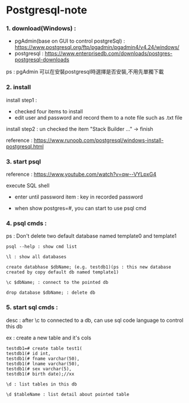 # Postgresql-note

### 1. download(Windows) :
 - pgAdmin(base on GUI to control postgreSql) : https://www.postgresql.org/ftp/pgadmin/pgadmin4/v4.24/windows/
 - postgresql : https://www.enterprisedb.com/downloads/postgres-postgresql-downloads
 
ps : pgAdmin 可以在安裝postgresql時選擇是否安裝,不用先單獨下載 

### 2. install 

install step1 : 
 - checked four items to install
 - edit user and password and record them to a note file such as .txt file
 
install step2 : un checked the item "Stack Builder ..." -> finish

reference : https://www.runoob.com/postgresql/windows-install-postgresql.html

### 3. start psql 

reference : https://www.youtube.com/watch?v=qw--VYLpxG4

execute SQL shell

- enter until password item : key in recorded password 

- when show postgres=#, you can start to use psql cmd

### 4. psql cmds :

ps : Don't delete two default database named template0 and template1

    psql --help : show cmd list

    \l : show all databases

    create databhase $dbName; (e.g. testdb1)(ps : this new database created by copy default db named template1)

    \c $dbName; : connect to the pointed db

    drop database $dbName; : delete db

### 5. start sql cmds :

desc : after \c to connected to a db, can use sql code language to control this db

ex : create a new table and it's cols

    testdb1=# create table test1(
    testdb1(# id int,
    testdb1(# fname varchar(50),
    testdb1(# lname varchar(50),
    testdb1(# sex varchar(5),
    testdb1(# birth date);//xx

    \d : list tables in this db

    \d $tableName : list detail about pointed table

